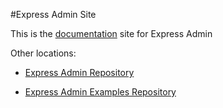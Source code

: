 
#Express Admin Site

This is the [documentation][3] site for Express Admin

Other locations:
- [Express Admin Repository][1]
- [Express Admin Examples Repository][2]



  [1]: https://github.com/simov/express-admin
  [2]: https://github.com/simov/express-admin-examples
  [3]: http://simov.github.io/express-admin-site/